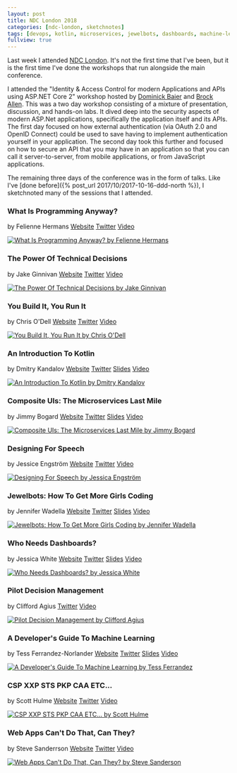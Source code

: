 ```yaml
---
layout: post
title: NDC London 2018
categories: [ndc-london, sketchnotes]
tags: [devops, kotlin, microservices, jewelbots, dashboards, machine-learning, content-security-policy, strict-transport-security, web-assembly, service-worker]
fullview: true
---
```


Last week I attended [NDC London](https://ndc-london.com). It's not the first time that I've been, but it is the first time I've done the workshops that run alongside the main conference.

I attended the "Identity & Access Control for modern Applications and APIs using ASP.NET Core 2" workshop hosted by [Dominick Baier](https://twitter.com/leastprivilege) and [Brock Allen](https://twitter.com/brockallen). This was a two day workshop consisting of a mixture of presentation, discussion, and hands-on labs. It dived deep into the security aspects of modern ASP.Net applications, specifically the application itself and its APIs. The first day focused on how external authentication (via OAuth 2.0 and OpenID Connect) could be used to save having to implement authentication yourself in your application. The second day took this further and focused on how to secure an API that you may have in an application so that you can call it server-to-server, from mobile applications, or from JavaScript applications.

The remaining three days of the conference was in the form of talks. Like I've [done before]({% post_url 2017/10/2017-10-16-ddd-north %}), I sketchnoted many of the sessions that I attended.

### What Is Programming Anyway?
by Felienne Hermans
<i class="fa fa-globe fa-lg"></i> [Website](http://www.felienne.com)
<i class="fa fa-twitter fa-lg"></i> [Twitter](https://twitter.com/Felienne)
<i class="fa fa-vimeo fa-lg"></i> [Video](https://vimeo.com/254635626)

[![What Is Programming Anyway? by Felienne Hermans][1]][1]

### The Power Of Technical Decisions
by Jake Ginnivan
<i class="fa fa-globe fa-lg"></i> [Website](http://jake.ginnivan.net)
<i class="fa fa-twitter fa-lg"></i> [Twitter](https://twitter.com/JakeGinnivan)
<i class="fa fa-vimeo fa-lg"></i> [Video](https://vimeo.com/254635678)

[![The Power Of Technical Decisions by Jake Ginnivan][2]][2]

### You Build It, You Run It
by Chris O'Dell
<i class="fa fa-globe fa-lg"></i> [Website](https://chrisodell.wordpress.com)
<i class="fa fa-twitter fa-lg"></i> [Twitter](https://twitter.com/ChrisAnnODell)
<i class="fa fa-vimeo fa-lg"></i> [Video](https://vimeo.com/254635708)

[![You Build It, You Run It by Chris O'Dell][3]][3]

### An Introduction To Kotlin
by Dmitry Kandalov
<i class="fa fa-globe fa-lg"></i> [Website](http://dkandalov.github.io)
<i class="fa fa-twitter fa-lg"></i> [Twitter](https://twitter.com/dmitrykandalov)
<i class="fa fa-slideshare fa-lg"></i> [Slides](https://www.dropbox.com/sh/reb81046oz1xn47/AACsd1QG6C9MN8s70vNaz0KFa?preview=kotlin-by-example.pdf)
<i class="fa fa-vimeo fa-lg"></i> [Video](https://vimeo.com/254635735)

[![An Introduction To Kotlin by Dmitry Kandalov][4]][4]

### Composite UIs: The Microservices Last Mile
by Jimmy Bogard
<i class="fa fa-globe fa-lg"></i> [Website](https://jimmybogard.com)
<i class="fa fa-twitter fa-lg"></i> [Twitter](https://twitter.com/jbogard)
<i class="fa fa-slideshare fa-lg"></i> [Slides](https://github.com/jbogard/presentations/raw/master/CompositeUIs/CompositeUIsAndMicroservices.pptx)
<i class="fa fa-vimeo fa-lg"></i> [Video](https://vimeo.com/254635673)

[![Composite UIs: The Microservices Last Mile by Jimmy Bogard][5]][5]

### Designing For Speech
by Jessice Engström
<i class="fa fa-globe fa-lg"></i> [Website](http://www.catoholic.se)
<i class="fa fa-twitter fa-lg"></i> [Twitter](https://twitter.com/grytlappen)
<i class="fa fa-vimeo fa-lg"></i> [Video](https://vimeo.com/254635841)

[![Designing For Speech by Jessica Engström][6]][6]

### Jewelbots: How To Get More Girls Coding
by Jennifer Wadella
<i class="fa fa-globe fa-lg"></i> [Website](https://jenniferwadella.com)
<i class="fa fa-twitter fa-lg"></i> [Twitter](https://twitter.com/likeOMGitsFEDAY)
<i class="fa fa-slideshare fa-lg"></i> [Slides](https://tehfedaykin.github.io/CodingWithJewelbots/#/)
<i class="fa fa-vimeo fa-lg"></i> [Video](https://vimeo.com/254635889)

[![Jewelbots: How To Get More Girls Coding by Jennifer Wadella][7]][7]

### Who Needs Dashboards?
by Jessica White
<i class="fa fa-globe fa-lg"></i> [Website](https://jesswhite.co.uk)
<i class="fa fa-twitter fa-lg"></i> [Twitter](https://twitter.com/JessPWhite)
<i class="fa fa-slideshare fa-lg"></i> [Slides](https://speakerdeck.com/jesswhite/who-needs-dashboards-ndc-london)
<i class="fa fa-vimeo fa-lg"></i> [Video](https://vimeo.com/254635893)

[![Who Needs Dashboards? by Jessica White][8]][8]

### Pilot Decision Management
by Clifford Agius
<i class="fa fa-twitter fa-lg"></i> [Twitter](https://twitter.com/CliffordAgius)
<i class="fa fa-vimeo fa-lg"></i> [Video](https://vimeo.com/254635897)

[![Pilot Decision Management by Clifford Agius][9]][9]

### A Developer's Guide To Machine Learning
by Tess Ferrandez-Norlander
<i class="fa fa-globe fa-lg"></i> [Website](https://blogs.msdn.microsoft.com/Tess/)
<i class="fa fa-twitter fa-lg"></i> [Twitter](https://twitter.com/TessFerrandez)
<i class="fa fa-slideshare fa-lg"></i> [Slides](https://www.slideshare.net/TessFerrandez/a-developers-guide-to-machine-learning)
<i class="fa fa-youtube fa-lg"></i> [Video](https://vimeo.com/254635867)

[![A Developer's Guide To Machine Learning by Tess Ferrandez][10]][10]

### CSP XXP STS PKP CAA ETC...
by Scott Hulme
<i class="fa fa-globe fa-lg"></i> [Website](https://scotthelme.co.uk)
<i class="fa fa-twitter fa-lg"></i> [Twitter](https://twitter.com/Scott_Helme)
<i class="fa fa-youtube fa-lg"></i> [Video](https://vimeo.com/254635838)

[![CSP XXP STS PKP CAA ETC... by Scott Hulme][11]][11]

### Web Apps Can't Do That, Can They?
by Steve Sanderrson
<i class="fa fa-globe fa-lg"></i> [Website](http://blog.stevensanderson.com)
<i class="fa fa-twitter fa-lg"></i> [Twitter](https://twitter.com/stevensanderson)
<i class="fa fa-youtube fa-lg"></i> [Video](https://vimeo.com/254635980)

[![Web Apps Can't Do That, Can They? by Steve Sanderson][12]][12]

  [1]: /assets/media/images/2018/01/what-is-programming-anyway-felienne-hermans.jpg#img-sketchnote
  [2]: /assets/media/images/2018/01/the-power-of-technical-decisions-jake-ginnivan.jpg#img-sketchnote
  [3]: /assets/media/images/2018/01/you-build-it-you-run-it-chris-odell.jpg#img-sketchnote
  [4]: /assets/media/images/2018/01/an-introduction-to-kotlin-dmitry-kandalov.jpg#img-sketchnote
  [5]: /assets/media/images/2018/01/composite-uis-the-microservices-last-mile-jimmy-bogard.jpg#img-sketchnote
  [6]: /assets/media/images/2018/01/designing-for-speech-jessica-engstrom.jpg#img-sketchnote
  [7]: /assets/media/images/2018/01/jewelbots-how-to-get-more-girls-coding-jennifer-wadella.jpg#img-sketchnote
  [8]: /assets/media/images/2018/01/who-needs-dashboards-jessica-white.jpg#img-sketchnote
  [9]: /assets/media/images/2018/01/pilot-decision-management-clifford-agius.jpg#img-sketchnote
  [10]: /assets/media/images/2018/01/a-developers-guide-to-machine-learning-tess-ferrandez.jpg#img-sketchnote
  [11]: /assets/media/images/2018/01/csp-xxp-sts-pkp-caa-etc-scott-helme.jpg#img-sketchnote
  [12]: /assets/media/images/2018/01/web-apps-cant-do-that-can-they-steve-sanderson.jpg#img-sketchnote
